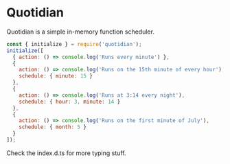 # Quotidian

Quotidian is a simple in-memory function scheduler.

```js
const { initialize } = require('quotidian');
initialize([
  { action: () => console.log('Runs every minute') },
  {
    action: () => console.log('Runs on the 15th minute of every hour'),
    schedule: { minute: 15 }
  },
  {
    action: () => console.log('Runs at 3:14 every night'),
    schedule: { hour: 3, minute: 14 }
  },
  {
    action: () => console.log('Runs on the first minute of July'),
    schedule: { month: 5 }
  }
]);
```

Check the index.d.ts for more typing stuff.
